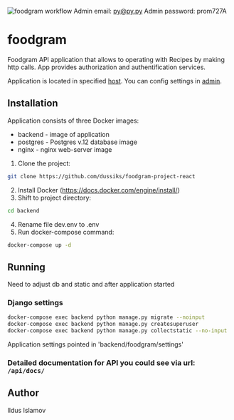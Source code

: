 ![foodgram workflow](https://github.com/dussiks/foodgram-project-react/actions/workflows/foodgram.yml/badge.svg)
Admin email: py@py.py  Admin password: prom727A 
# foodgram

Foodgram API application that allows to operating with Recipes by making http calls. App provides authorization and authentification services.

Application is located in specified [host](http://178.154.197.202/). You can config settings in [admin](http://178.154.197.202/admin/).

## Installation

Application consists of three Docker images:
- backend - image of application
- postgres - Postgres v.12 database image
- nginx - nginx web-server image

1. Clone the project:
 
```bash
git clone https://github.com/dussiks/foodgram-project-react
```

2. Install Docker (https://docs.docker.com/engine/install/)
3. Shift to project directory:

```bash
cd backend
```

4. Rename file dev.env to .env
5. Run docker-compose command:

```bash
docker-compose up -d
```

## Running

Need to adjust db and static and after application started

### Django settings
```bash
docker-compose exec backend python manage.py migrate --noinput
docker-compose exec backend python manage.py createsuperuser
docker-compose exec backend python manage.py collectstatic --no-input 
```
Application settings pointed in 'backend/foodgram/settings'


### Detailed documentation for API you could see via url: ```/api/docs/```


## Author
Ildus Islamov
